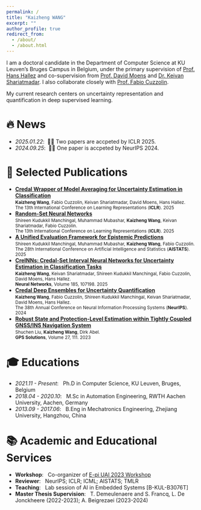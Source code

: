 ```yaml
---
permalink: /
title: "Kaizheng WANG"
excerpt: ""
author_profile: true
redirect_from: 
  - /about/
  - /about.html
---
```


<!-- {% if site.google_scholar_stats_use_cdn %}
{% assign gsDataBaseUrl = "https://cdn.jsdelivr.net/gh/" | append: site.repository | append: "@" %}
{% else %}
{% assign gsDataBaseUrl = "https://raw.githubusercontent.com/" | append: site.repository | append: "/" %}
{% endif %}
{% assign url = gsDataBaseUrl | append: "google-scholar-stats/gs_data_shieldsio.json" %} -->

<!-- <span class='anchor' id='about-me'></span> -->

I am a doctoral candidate in the Department of Computer Science at KU Leuven’s Bruges Campus in Belgium, under the primary supervision of [Prof. Hans Hallez](https://www.kuleuven.be/wieiswie/en/person/00080562) and co-supervision from [Prof. David Moens](https://www.kuleuven.be/wieiswie/en/person/00012025) and [Dr. Keivan Shariatmadar](https://www.linkedin.com/in/keivan-shariatmadar/?originalSubdomain=be). I also collaborate closely with [Prof. Fabio Cuzzolin](https://www.brookes.ac.uk/profiles/staff/fabio-cuzzolin).

My current research centers on uncertainty representation and quantification in deep supervised learning.  


# 🔥 News
- *2025.01.22*: &nbsp;🎉🎉 Two papers are accpeted by ICLR 2025.
- *2024.09.25*: &nbsp;🎉🎉 One paper is accpeted by NeurIPS 2024.



# 📝 Selected Publications
- [**Credal Wrapper of Model Averaging for Uncertainty Estimation in Classification**](https://openreview.net/forum?id=cv2iMNWCsh)<br>
  <small>
  **Kaizheng Wang**, Fabio Cuzzolin, Keivan Shariatmadar, David Moens, Hans Hallez.<br>
  The 13th International Conference on Learning Representations (**ICLR**). 2025<br>
  </small>
- [**Random-Set Neural Networks**](https://openreview.net/forum?id=pdjkikvCch)<br>
  <small>
  Shireen Kudukkil Manchingal, Muhammad Mubashar, **Kaizheng Wang**, Keivan Shariatmadar, Fabio Cuzzolin.<br>
  The 13th International Conference on Learning Representations (**ICLR**). 2025<br>
  </small>
- [**A Unified Evaluation Framework for Epistemic Predictions**](https://openreview.net/forum?id=kXC0Sdf8KN)<br>
  <small>
  Shireen Kudukkil Manchingal, Muhammad Mubashar, **Kaizheng Wang**, Fabio Cuzzolin.<br>
  The 28th International Conference on Artificial Intelligence and Statistics (**AISTATS**). 2025<br>
  </small>
- [**CreINNs: Credal-Set Interval Neural Networks for Uncertainty Estimation in Classification Tasks**](https://www.sciencedirect.com/science/article/pii/S0893608025000772)<br>
  <small>
  **Kaizheng Wang**, Keivan Shariatmadar, Shireen Kudukkil Manchingal, Fabio Cuzzolin, David Moens, Hans Hallez.<br>
  **Neural Networks**, Volume 185, 107198. 2025<br>
  </small>
- [**Credal Deep Ensembles for Uncertainty Quantification**](https://proceedings.neurips.cc/paper_files/paper/2024/hash/911fc798523e7d4c2e9587129fcf88fc-Abstract-Conference.html)<br>
  <small>
  **Kaizheng Wang**, Fabio Cuzzolin, Shireen Kudukkil Manchingal, Keivan Shariatmadar, David Moens, Hans Hallez.<br>
  The 38th Annual Conference on Neural Information Processing Systems (**NeurIPS**). 2024<br>
  </small>
- [**Robust State and Protection-Level Estimation within Tightly Coupled GNSS/INS Navigation System**](https://doi.org/10.1007/s10291-023-01447-z)<br>
  <small>
  Shuchen Liu, **Kaizheng Wang**, Dirk Abel.<br>
  **GPS Solutions**, Volume 27, 111. 2023<br>
  </small>



# 🎓 Educations
- *2021.11 - Present*: &nbsp; Ph.D in Computer Science, KU Leuven, Bruges, Belgium
- *2018.04 - 2020.10*: &nbsp; M.Sc in Automation Engineering, RWTH Aachen University, Aachen, Germany
- *2013.09 - 2017.06*: &nbsp; B.Eng in Mechatronics Engineering, Zhejiang University, Hangzhou, China

# 📚 Academic and Educational Services
- **Workshop**: &nbsp; Co-organizer of [E-pi UAI 2023 Workshop](https://sites.google.com/view/epi-workshop-uai-2023/home?authuser=0)
- **Reviewer**: &nbsp; NeurIPS; ICLR; ICML; AISTATS; TMLR
- **Teaching**: &nbsp; Lab session of AI in Embedded Systems \[B-KUL-B3076T\]
- **Master Thesis Supervision**: &nbsp; T. Demeulenaere and S. Francq, L. De Jonckheere (2022-2023); A. Beigrezaei (2023-2024)

 